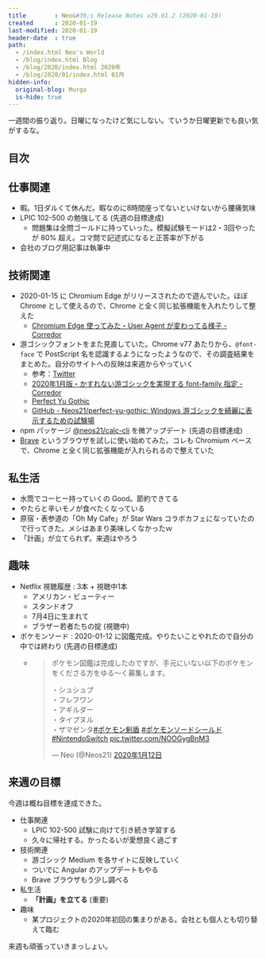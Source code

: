 ```yaml
---
title        : Neo&#39;s Release Notes v29.01.2 (2020-01-19)
created      : 2020-01-19
last-modified: 2020-01-19
header-date  : true
path:
  - /index.html Neo's World
  - /blog/index.html Blog
  - /blog/2020/index.html 2020年
  - /blog/2020/01/index.html 01月
hidden-info:
  original-blog: Murga
  is-hide: true
---
```


一週間の振り返り。日曜になったけど気にしない。ていうか日曜更新でも良い気がするな。

## 目次

## 仕事関連

- 暇。1日ダルくて休んだ。暇なのに8時間座ってないといけないから腰痛気味
- LPIC 102-500 の勉強してる (先週の目標達成)
  - 問題集は全問ゴールドに持っていった。模擬試験モードは2・3回やったが 80% 超え。コマ問で記述式になると正答率が下がる
- 会社のブログ用記事は執筆中

## 技術関連

- 2020-01-15 に Chromium Edge がリリースされたので遊んでいた。ほぼ Chrome として使えるので、Chrome と全く同じ拡張機能を入れたりして整えた
  - [Chromium Edge 使ってみた・User Agent が変わってる様子 - Corredor](http://neos21.hatenablog.com/entry/2020/01/16/230556)
- 游ゴシックフォントをまた見直していた。Chrome v77 あたりから、`@font-face` で PostScript 名を認識するようになったようなので、その調査結果をまとめた。自分のサイトへの反映は来週からやっていく
  - 参考：[Twitter](https://mobile.twitter.com/_tsmd/status/1181756362553839616?s=21)
  - [2020年1月版・かすれない游ゴシックを実現する font-family 指定 - Corredor](http://neos21.hatenablog.com/entry/2020/01/17/235932)
  - [Perfect Yu Gothic](https://neos21.github.io/perfect-yu-gothic/index.html)
  - [GitHub - Neos21/perfect-yu-gothic: Windows 游ゴシックを綺麗に表示するための試験場](https://github.com/Neos21/perfect-yu-gothic)
- npm パッケージ [@neos21/calc-cli](https://www.npmjs.com/package/@neos21/calc-cli) を微アップデート (先週の目標達成)
- [Brave](https://brave.com/ja/) というブラウザを試しに使い始めてみた。コレも Chromium ベースで、Chrome と全く同じ拡張機能が入れられるので整えていた

## 私生活

- 水筒でコーヒー持っていくの Good。節約できてる
- やたらと辛いモノが食べたくなっている
- 原宿・表参道の「Oh My Cafe」が Star Wars コラボカフェになっていたので行ってきた。メシはあまり美味しくなかったｗ
- 「計画」が立てられず。来週はやろう

## 趣味

- Netflix 視聴履歴 : 3本 + 視聴中1本
  - アメリカン・ビューティー
  - スタンドオフ
  - 7月4日に生まれて
  - ブラザー若者たちの掟 (視聴中)
- ポケモンソード : 2020-01-12 に図鑑完成。やりたいことやれたので自分の中では終わり (先週の目標達成)
  - > ポケモン図鑑は完成したのですが、手元にいない以下のポケモンをくださる方をゆる〜く募集します。
    > 
    > ・シュシュプ  
    > ・フレフワン  
    > ・アギルダー  
    > ・タイプヌル  
    > ・ザマゼンタ[#ポケモン剣盾](https://twitter.com/hashtag/%E3%83%9D%E3%82%B1%E3%83%A2%E3%83%B3%E5%89%A3%E7%9B%BE?src=hash&ref_src=twsrc%5Etfw) [#ポケモンソードシールド](https://twitter.com/hashtag/%E3%83%9D%E3%82%B1%E3%83%A2%E3%83%B3%E3%82%BD%E3%83%BC%E3%83%89%E3%82%B7%E3%83%BC%E3%83%AB%E3%83%89?src=hash&ref_src=twsrc%5Etfw) [#NintendoSwitch](https://twitter.com/hashtag/NintendoSwitch?src=hash&ref_src=twsrc%5Etfw) [pic.twitter.com/NOOGygBnM3](https://t.co/NOOGygBnM3)
    >
    > — Neo (@Neos21) [2020年1月12日](https://twitter.com/Neos21/status/1216362653578186753?ref_src=twsrc%5Etfw)

## 来週の目標

今週は概ね目標を達成できた。

- 仕事関連
  - LPIC 102-500 試験に向けて引き続き学習する
  - 久々に帰社する。かったるいが愛想良く過ごす
- 技術関連
  - 游ゴシック Medium を各サイトに反映していく
  - ついでに Angular のアップデートもやる
  - Brave ブラウザもう少し調べる
- 私生活
  - __「計画」を立てる__ (重要)
- 趣味
  - 某プロジェクトの2020年初回の集まりがある。会社とも個人とも切り替えて臨む

来週も頑張っていきまっしょい。
